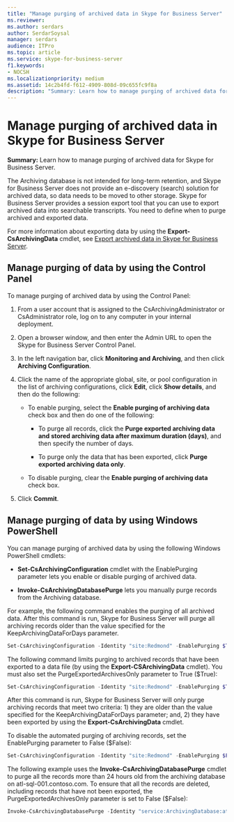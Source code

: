 ```yaml
---
title: "Manage purging of archived data in Skype for Business Server"
ms.reviewer: 
ms.author: serdars
author: SerdarSoysal
manager: serdars
audience: ITPro
ms.topic: article
ms.service: skype-for-business-server
f1.keywords:
- NOCSH
ms.localizationpriority: medium
ms.assetid: 14c2b4fd-f612-4909-808d-09c655fc9f8a
description: "Summary: Learn how to manage purging of archived data for Skype for Business Server."
---
```


# Manage purging of archived data in Skype for Business Server

**Summary:** Learn how to manage purging of archived data for Skype for Business Server.
  
The Archiving database is not intended for long-term retention, and Skype for Business Server does not provide an e-discovery (search) solution for archived data, so data needs to be moved to other storage. Skype for Business Server provides a session export tool that you can use to export archived data into searchable transcripts. You need to define when to purge archived and exported data. 
  
For more information about exporting data by using the **Export-CsArchivingData** cmdlet, see [Export archived data in Skype for Business Server](export-archived-data.md).
  
## Manage purging of data by using the Control Panel

To manage purging of archived data by using the Control Panel:
  
1. From a user account that is assigned to the CsArchivingAdministrator or CsAdministrator role, log on to any computer in your internal deployment. 
    
2. Open a browser window, and then enter the Admin URL to open the Skype for Business Server Control Panel. 
    
3. In the left navigation bar, click **Monitoring and Archiving**, and then click **Archiving Configuration**.
    
4. Click the name of the appropriate global, site, or pool configuration in the list of archiving configurations, click **Edit**, click **Show details**, and then do the following:
    
   - To enable purging, select the **Enable purging of archiving data** check box and then do one of the following:
    
     - To purge all records, click the **Purge exported archiving data and stored archiving data after maximum duration (days)**, and then specify the number of days.
    
     - To purge only the data that has been exported, click **Purge exported archiving data only**.
    
   - To disable purging, clear the **Enable purging of archiving data** check box.
    
5. Click **Commit**.
    
## Manage purging of data by using Windows PowerShell

You can manage purging of archived data by using the following Windows PowerShell cmdlets:
  
- **Set-CsArchivingConfiguration** cmdlet with the EnablePurging parameter lets you enable or disable purging of archived data.
    
- **Invoke-CsArchivingDatabasePurge** lets you manually purge records from the Archiving database.
    
For example, the following command enables the purging of all archived data. After this command is run, Skype for Business Server will purge all archiving records older than the value specified for the KeepArchivingDataForDays parameter. 
  
```PowerShell
Set-CsArchivingConfiguration -Identity "site:Redmond" -EnablePurging $True
```

The following command limits purging to archived records that have been exported to a data file (by using the **Export-CSArchivingData** cmdlet). You must also set the PurgeExportedArchivesOnly parameter to True ($True):
  
```PowerShell
Set-CsArchivingConfiguration -Identity "site:Redmond" -EnablePurging $True -PurgeExportedArchivesOnly $True
```

After this command is run, Skype for Business Server will only purge archiving records that meet two criteria: 1) they are older than the value specified for the KeepArchivingDataForDays parameter; and, 2) they have been exported by using the **Export-CsArchivingData** cmdlet.
  
To disable the automated purging of archiving records, set the EnablePurging parameter to False ($False):
  
```PowerShell
Set-CsArchivingConfiguration -Identity "site:Redmond" -EnablePurging $False
```

The following example uses the **Invoke-CsArchivingDatabasePurge** cmdlet to purge all the records more than 24 hours old from the archiving database on atl-sql-001.contoso.com. To ensure that all the records are deleted, including records that have not been exported, the PurgeExportedArchivesOnly parameter is set to False ($False):
  
```PowerShell
Invoke-CsArchivingDatabasePurge -Identity "service:ArchivingDatabase:atl-sql-001.contoso.com" -PurgeArchivingDataOlderThanHours 24 -PurgeExportedArchivesOnly $False
```
